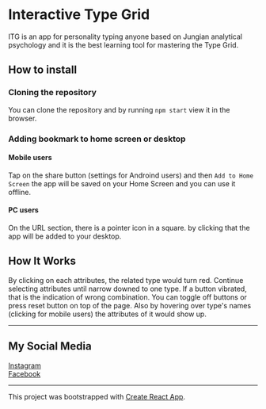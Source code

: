 # Interactive Type Grid

ITG is an app for personality typing anyone based on Jungian analytical psychology and it is the best learning tool for mastering the Type Grid.

## How to install

### Cloning the repository

You can clone the repository and by running `npm start` view it in the browser.

### Adding bookmark to home screen or desktop

#### Mobile users

Tap on the share button (settings for Androind users) and then `Add to Home Screen` the app will be saved on your Home Screen and you can use it offline.

#### PC users

On the URL section, there is a pointer icon in a square. by clicking that the app will be added to your desktop.

## How It Works

By clicking on each attributes, the related type would turn red. Continue selecting attributes until narrow downed to one type. If a button vibrated, that is the indication of wrong combination. You can toggle off buttons or press reset button on top of the page. Also by hovering over type's names (clicking for mobile users) the attributes of it would show up.

***

## My Social Media
[Instagram](https://www.instagram.com/faeziix/)</br>
[Facebook](https://www.facebook.com/faez.ansari.94)

***

This project was bootstrapped with [Create React App](https://github.com/facebook/create-react-app).
